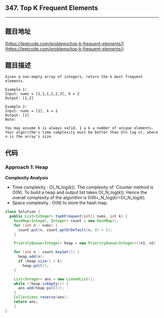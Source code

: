 ## 347. Top K Frequent Elements

----
## 题目地址

[https://leetcode.com/problems/top-k-frequent-elements/](https://leetcode.com/problems/top-k-frequent-elements/)

## 题目描述

```text
Given a non-empty array of integers, return the k most frequent elements.

Example 1:
Input: nums = [1,1,1,2,2,3], k = 2
Output: [1,2]

Example 2:
Input: nums = [1], k = 1
Output: [1]
Note:

You may assume k is always valid, 1 ≤ k ≤ number of unique elements.
Your algorithm's time complexity must be better than O(n log n), where n is the array's size.
```

## 代码

### Approach 1: Heap

**Complexity Analysis**

* Time complexity : O\(_N_log\(_k_\)\). The complexity of \`Counter method is O\(_N_\). To build a heap and output list takes O\(_N_log\(_k_\)\). Hence the overall complexity of the algorithm is O\(_N_+_N_log\(_k_\)=O\(_N_log\(_k_\).
* Space complexity : O\(_N_\) to store the hash map.

```java
class Solution {
  public List<Integer> topKFrequent(int[] nums, int k) {
    HashMap<Integer, Integer> count = new HashMap();
    for (int n : nums) {
      count.put(n, count.getOrDefault(n, 0) + 1);
    }

    PriorityQueue<Integer> heap = new PriorityQueue<Integer>((n1, n2) -> count.get(n1) - count.get(n2));

    for (int n : count.keySet()) {
      heap.add(n);
      if (heap.size() > k) 
        heap.poll();
    }

    List<Integer> ans = new LinkedList();
    while (!heap.isEmpty()) {
      ans.add(heap.poll());
    }
    Collections.reverse(ans);
    return ans;
    }
}
```

